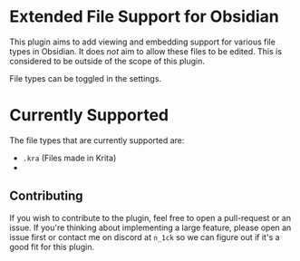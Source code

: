 # Extended File Support for Obsidian

This plugin aims to add viewing and embedding support for various file types in Obsidian. 
It does *not* aim to allow these files to be edited. 
This is considered to be outside of the scope of this plugin.

File types can be toggled in the settings.

# Currently Supported

The file types that are currently supported are:

- `.kra` (Files made in Krita)
- 

## Contributing

If you wish to contribute to the plugin, feel free to open a pull-request or an issue.
If you're thinking about implementing a large feature, please open an issue first or contact me on discord at `n_1ck` 
so we can figure out if it's a good fit for this plugin.
